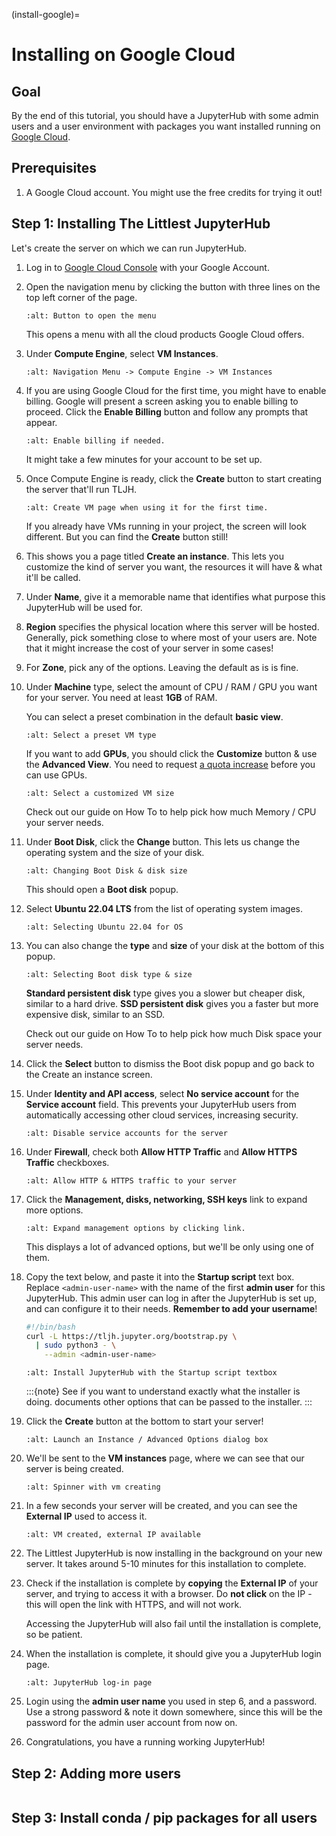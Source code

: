 (install-google)=

# Installing on Google Cloud

## Goal

By the end of this tutorial, you should have a JupyterHub with some admin
users and a user environment with packages you want installed running on
[Google Cloud](https://cloud.google.com/).

## Prerequisites

1. A Google Cloud account. You might use the free credits for trying it out!

## Step 1: Installing The Littlest JupyterHub

Let's create the server on which we can run JupyterHub.

1.  Log in to [Google Cloud Console](https://console.cloud.google.com) with
    your Google Account.

2.  Open the navigation menu by clicking the button with three lines on the top
    left corner of the page.

    ```{image} ../images/providers/google/left-menu-button.png
    :alt: Button to open the menu
    ```

    This opens a menu with all the cloud products Google Cloud offers.

3.  Under **Compute Engine**, select **VM Instances**.

    ```{image} ../images/providers/google/vm-instances-menu.png
    :alt: Navigation Menu -> Compute Engine -> VM Instances
    ```

4.  If you are using Google Cloud for the first time, you might have to
    enable billing. Google will present a screen asking you to enable billing
    to proceed. Click the **Enable Billing** button and follow any prompts
    that appear.

    ```{image} ../images/providers/google/enable-billing.png
    :alt: Enable billing if needed.
    ```

    It might take a few minutes for your account to be set up.

5.  Once Compute Engine is ready, click the **Create** button to start
    creating the server that'll run TLJH.

    ```{image} ../images/providers/google/create-vm-first.png
    :alt: Create VM page when using it for the first time.
    ```

    If you already have VMs running in your project, the screen will look
    different. But you can find the **Create** button still!

6.  This shows you a page titled **Create an instance**. This lets you customize
    the kind of server you want, the resources it will have & what it'll be called.

7.  Under **Name**, give it a memorable name that identifies what purpose this
    JupyterHub will be used for.

8.  **Region** specifies the physical location where this server will be hosted.
    Generally, pick something close to where most of your users are. Note that
    it might increase the cost of your server in some cases!

9.  For **Zone**, pick any of the options. Leaving the default as is is fine.

10. Under **Machine** type, select the amount of CPU / RAM / GPU you want for your
    server. You need at least **1GB** of RAM.

    You can select a preset combination in the default **basic view**.

    ```{image} ../images/providers/google/machine-type-basic.png
    :alt: Select a preset VM type
    ```

    If you want to add **GPUs**, you should click the **Customize** button &
    use the **Advanced View**. You need to request [a quota increase](https://cloud.google.com/compute/quotas#gpus)
    before you can use GPUs.

    ```{image} ../images/providers/google/machine-type-advanced.png
    :alt: Select a customized VM size
    ```

    Check out our guide on How To [](/howto/admin/resource-estimation) to help pick
    how much Memory / CPU your server needs.

11. Under **Boot Disk**, click the **Change** button. This lets us change the
    operating system and the size of your disk.

    ```{image} ../images/providers/google/boot-disk-button.png
    :alt: Changing Boot Disk & disk size
    ```

    This should open a **Boot disk** popup.

12. Select **Ubuntu 22.04 LTS** from the list of operating system images.

    ```{image} ../images/providers/google/boot-disk-ubuntu.png
    :alt: Selecting Ubuntu 22.04 for OS
    ```

13. You can also change the **type** and **size** of your disk at the bottom
    of this popup.

    ```{image} ../images/providers/google/boot-disk-size.png
    :alt: Selecting Boot disk type & size
    ```

    **Standard persistent disk** type gives you a slower but cheaper disk, similar
    to a hard drive. **SSD persistent disk** gives you a faster but more expensive
    disk, similar to an SSD.

    Check out our guide on How To [](/howto/admin/resource-estimation) to help pick
    how much Disk space your server needs.

14. Click the **Select** button to dismiss the Boot disk popup and go back to the
    Create an instance screen.

15. Under **Identity and API access**, select **No service account** for the
    **Service account** field. This prevents your JupyterHub users from automatically
    accessing other cloud services, increasing security.

    ```{image} ../images/providers/google/no-service-account.png
    :alt: Disable service accounts for the server
    ```

16. Under **Firewall**, check both **Allow HTTP Traffic** and **Allow HTTPS Traffic**
    checkboxes.

    ```{image} ../images/providers/google/firewall.png
    :alt: Allow HTTP & HTTPS traffic to your server
    ```

17. Click the **Management, disks, networking, SSH keys** link to expand more
    options.

    ```{image} ../images/providers/google/management-button.png
    :alt: Expand management options by clicking link.
    ```

    This displays a lot of advanced options, but we'll be only using one of them.

18. Copy the text below, and paste it into the **Startup script** text box. Replace
    `<admin-user-name>` with the name of the first **admin user** for this
    JupyterHub. This admin user can log in after the JupyterHub is set up, and
    can configure it to their needs. **Remember to add your username**!

    ```bash
    #!/bin/bash
    curl -L https://tljh.jupyter.org/bootstrap.py \
      | sudo python3 - \
        --admin <admin-user-name>
    ```

    ```{image} ../images/providers/google/startup-script.png
    :alt: Install JupyterHub with the Startup script textbox
    ```

    :::{note}
    See [](/topic/installer-actions) if you want to understand exactly what the installer is doing.
    [](/topic/customizing-installer) documents other options that can be passed to the installer.
    :::

19. Click the **Create** button at the bottom to start your server!

    ```{image} ../images/providers/google/create-vm-button.png
    :alt: Launch an Instance / Advanced Options dialog box
    ```

20. We'll be sent to the **VM instances** page, where we can see that our server
    is being created.

    ```{image} ../images/providers/google/vm-creating.png
    :alt: Spinner with vm creating
    ```

21. In a few seconds your server will be created, and you can see the **External IP**
    used to access it.

    ```{image} ../images/providers/google/vm-created.png
    :alt: VM created, external IP available
    ```

22. The Littlest JupyterHub is now installing in the background on your new server.
    It takes around 5-10 minutes for this installation to complete.

23. Check if the installation is complete by **copying** the **External IP**
    of your server, and trying to access it with a browser. Do **not click** on the
    IP - this will open the link with HTTPS, and will not work.

    Accessing the JupyterHub will also fail until the installation is complete,
    so be patient.

24. When the installation is complete, it should give you a JupyterHub login page.

    ```{image} ../images/first-login.png
    :alt: JupyterHub log-in page
    ```

25. Login using the **admin user name** you used in step 6, and a password. Use a
    strong password & note it down somewhere, since this will be the password for
    the admin user account from now on.

26. Congratulations, you have a running working JupyterHub!

## Step 2: Adding more users

```{include} add_users.txt

```

## Step 3: Install conda / pip packages for all users

```{include} add_packages.txt

```
